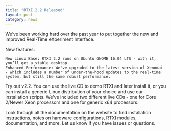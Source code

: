 ```yaml
---
title: "RTXI 2.2 Released"
layout: post
category: news
---
```


We’ve been working hard over the past year to put together the new and improved Real-Time eXperiment Interface.

New features:

    New Linux Base: RTXI 2.2 runs on Ubuntu GNOME 16.04 LTS - with it, you’ll get a stable desktop.
    Enhanced Performance: We've upgraded to the latest version of Xenomai - which includes a number of under-the-hood updates to the real-time system, but still the same robust performance.

Try out v2.2. You can use the live CD to demo RTXI and later install it, or you can install a generic Linux distribution of your choice and use our installation scripts. We've included two different live CDs - one for Core 2/Newer Xeon processors and one for generic x64 processors.

Look through all the documentation on the website to find installation instructions, notes on hardware configurations, RTXI modules, documentation, and more. Let us know if you have issues or questions.
